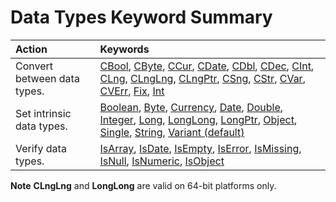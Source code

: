
# Data Types Keyword Summary


|**Action**|**Keywords**|
|:-----|:-----|
|Convert between data types.|[CBool](fd602e34-9de2-1e8b-46fe-6a2873d6a785.md), [CByte](fd602e34-9de2-1e8b-46fe-6a2873d6a785.md), [CCur](fd602e34-9de2-1e8b-46fe-6a2873d6a785.md), [CDate](fd602e34-9de2-1e8b-46fe-6a2873d6a785.md), [CDbl](fd602e34-9de2-1e8b-46fe-6a2873d6a785.md), [CDec](fd602e34-9de2-1e8b-46fe-6a2873d6a785.md), [CInt](fd602e34-9de2-1e8b-46fe-6a2873d6a785.md), [CLng](fd602e34-9de2-1e8b-46fe-6a2873d6a785.md), [CLngLng](fd602e34-9de2-1e8b-46fe-6a2873d6a785.md), [CLngPtr](fd602e34-9de2-1e8b-46fe-6a2873d6a785.md), [CSng](fd602e34-9de2-1e8b-46fe-6a2873d6a785.md), [CStr](fd602e34-9de2-1e8b-46fe-6a2873d6a785.md), [CVar](fd602e34-9de2-1e8b-46fe-6a2873d6a785.md), [CVErr](244ab040-3816-a744-7afb-06675a4b076d.md), [Fix](32ce40ac-fdf8-bd6d-e7f9-154c480a9602.md), [Int](32ce40ac-fdf8-bd6d-e7f9-154c480a9602.md)|
|Set intrinsic data types.|[Boolean](4c0e4d2a-5cc3-c763-cb87-7bd5c2eb82b3.md), [Byte](642e0330-62b5-9e4c-7cfa-562c14302321.md), [Currency](4eae26dd-66c3-0181-78f9-6b59d45c19a1.md), [Date](728428b8-006d-aa0f-2532-f5154b1c56a4.md), [Double](34504bb6-cbc0-42f7-d328-10da50299018.md), [Integer](5ecb70cf-d8fb-770f-a175-30db4aa3fb9f.md), [Long](41802b5f-1d45-f586-dddd-acb6cced581b.md), [LongLong](731bd14c-4523-cb84-cc00-21730fa745a8.md), [LongPtr](10ee4c07-b686-5b86-5cea-250a9218e7ba.md), [Object](cffe448d-29dd-52aa-4a5c-2155c07b5bf3.md), [Single](87a81ce8-4176-8a53-51d9-c08b149b23ee.md), [String](1c16e27a-ea31-cdbd-adbf-c9a7c81cc81c.md), [Variant (default)](19750b07-c2bf-dff7-67a1-91b06338cbc6.md)|
|Verify data types.|[IsArray](b7926cce-3e55-4074-1a04-99dac608fcb1.md), [IsDate](832486a7-c69f-8d3b-f0fc-2f6a2f707ecc.md), [IsEmpty](3fcfe5c2-cc97-17b9-28ca-a47d871a5f1a.md), [IsError](7eab8dd7-6719-3fc1-fea2-3140cc6a0e5f.md), [IsMissing](63193fae-038a-b95c-1776-ac820f62fbb2.md), [IsNull](875909ba-289e-aba9-0462-9327efe0bc46.md), [IsNumeric](b8184a41-8400-1228-c40f-1414eb4b6e63.md), [IsObject](24fee32f-52ed-48b3-a52e-9a66b0e62723.md)|

 **Note**   **CLngLng** and **LongLong** are valid on 64-bit platforms only.

